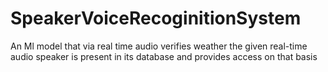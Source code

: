 # SpeakerVoiceRecoginitionSystem
An Ml model that via real time audio verifies weather the given real-time audio speaker is present in its database and provides access on that basis
